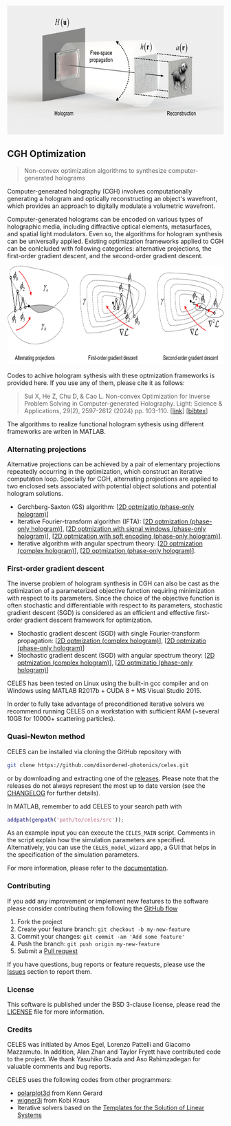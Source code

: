 <p align="center">
<img src="https://github.com/Sui00004/Optimization-algorithms-for-computer-generated-holography/blob/main/1_CGH.jpg", height="300">
</p>

## CGH Optimization
> Non-convex optimization algorithms to synthesize computer-generated holograms

Computer-generated holography (CGH) involves computationally generating a hologram and optically reconstructing an object's wavefront, which provides an approach to digitally modulate a volumetric wavefront. 

Computer-generated holograms can be encoded on various types of holographic media, including diffractive optical elements, metasurfaces, and spatial light modulators. Even so, the algorithms for hologram synthesis can be universally applied. Existing optimization frameworks applied to CGH can be conlcluded with following categories: alternative projections, the first-order gradient descent, and the second-order gradient descent.

<p align="center">
<img src="https://github.com/Sui00004/Optimization-algorithms-for-computer-generated-holography/blob/main/2_Frameworks.jpg", height="230">
</p>

Codes to achive hologram sythesis with these optmization frameworks is provided here. If you use any of them, please cite it as follows:

> Sui X, He Z, Chu D, & Cao L. Non-convex Optimization for Inverse Problem Solving in Computer-generated Holography. Light: Science & Applications, 29(2), 2597-2612 (2024) pp. 103-110. [[link](https://opg.optica.org/oe/fulltext.cfm?uri=oe-29-2-2597&id=446599)] [[bibtex](Inverse_CGH.bib)]

The algorithms to realize functional hologram sythesis using different frameworks are writen in MATLAB. 

### Alternating projections
Alternative projections can be achieved by a pair of elementary projections repeatedly occurring in the optimization, which construct an iterative computation loop. Specially for CGH, alternating projections are applied to two enclosed sets associated with potential object solutions and potential hologram solutions. 

* Gerchberg-Saxton (GS) algorithm: [[2D optmizatio (phase-only hologram)](https://github.com/Sui00004/Optimization-algorithms-for-computer-generated-holography/blob/main/Alternative%20projection/Main1_GS_2D_FFT_POH.m)]
* Iterative Fourier-transform algorithm (IFTA): [[2D optmization (phase-only hologram)](https://github.com/Sui00004/Optimization-algorithms-for-computer-generated-holography/blob/main/Alternative%20projection/Main2_IFTA_2D_FFT_POH.m)], [[2D optmization with signal windows (phase-only hologram)](https://github.com/Sui00004/Optimization-algorithms-for-computer-generated-holography/blob/main/Alternative%20projection/Main3_IFTA_2D_signalwindow_FFT_2D_POH.m)], [[2D optmization with soft encoding (phase-only hologram)](https://github.com/Sui00004/Optimization-algorithms-for-computer-generated-holography/blob/main/Alternative%20projection/Main4_IFTA_2D_soft_encoding_FFT_2D_POH.m)].
* Iterative algorithm with angular spectrum theory:  [[2D optmization (complex hologram)](https://github.com/Sui00004/Optimization-algorithms-for-computer-generated-holography/blob/main/Alternative%20projection/Main5_IFTA_2D_Angularspectrum_CH.m)], [[2D optmization (phase-only hologram)](https://github.com/Sui00004/Optimization-algorithms-for-computer-generated-holography/blob/main/Alternative%20projection/Main6_IFTA_2D_Angularspectrum_POH.m)].

### First-order gradient descent
The inverse problem of hologram synthesis in CGH can also be cast as the optimization of a parameterized objective function requiring minimization with respect to its parameters. Since the choice of the objective function is often stochastic and differentiable with respect to its parameters, stochastic gradient descent (SGD) is considered as an efficient and effective first-order gradient descent framework for optimization. 

* Stochastic gradient descent (SGD) with single Fourier-transform propagation: [[2D optmization (complex hologram)](https://github.com/Sui00004/Optimization-algorithms-for-computer-generated-holography/blob/main/SGD/Main2_SGD_2D_FFT_CH.m)], [[2D optmizatio (phase-only hologram)](https://github.com/Sui00004/Optimization-algorithms-for-computer-generated-holography/blob/main/SGD/Main1_SGD_2D_FFT_POH.m)] 
* Stochastic gradient descent (SGD) with angular spectrum theory: [[2D optmization (complex hologram)](https://github.com/Sui00004/Optimization-algorithms-for-computer-generated-holography/blob/main/SGD/Main4_SGD_2D_Angularspectrum_CH.m)], [[2D optmizatio (phase-only hologram)](https://github.com/Sui00004/Optimization-algorithms-for-computer-generated-holography/blob/main/SGD/Main3_SGD_2D_Angularspectrum_POH.m)]



CELES has been tested on Linux using the built-in gcc compiler and on Windows using MATLAB R2017b + CUDA 8 + MS Visual Studio 2015.

In order to fully take advantage of preconditioned iterative solvers we recommend running CELES on a workstation with sufficient RAM (~several 10GB for 10000+ scattering particles).

### Quasi-Newton method
CELES can be installed via cloning the GitHub repository with
```bash
git clone https://github.com/disordered-photonics/celes.git
```
or by downloading and extracting one of the [releases](https://github.com/disordered-photonics/celes/releases). Please note that the releases do not always represent the most up to date version (see the [CHANGELOG](CHANGELOG.md) for further details).

In MATLAB, remember to add CELES to your search path with
```matlab
addpath(genpath('path/to/celes/src'));
```

As an example input you can execute the `CELES_MAIN` script. Comments in the script explain how the simulation parameters are specified. Alternatively, you can use the `CELES_model_wizard` app, a GUI that helps in the specification of the simulation parameters.

For more information, please refer to the
[documentation](https://disordered-photonics.github.io/celes/).

### Contributing
If you add any improvement or implement new features to the software please consider contributing them following the [GitHub flow](https://guides.github.com/introduction/flow/)

1. Fork the project
2. Create your feature branch: `git checkout -b my-new-feature`
3. Commit your changes: `git commit -am 'Add some feature'`
4. Push the branch: `git push origin my-new-feature`
5. Submit a [Pull request](https://github.com/disordered-photonics/celes/pulls)

If you have questions, bug reports or feature requests, please use the [Issues](https://github.com/disordered-photonics/celes/issues) section to report them.

### License
This software is published under the BSD 3-clause license, please read the [LICENSE](LICENSE) file for more information.

### Credits
CELES was initiated by Amos Egel, Lorenzo Pattelli and Giacomo Mazzamuto. In addition, Alan Zhan and Taylor Fryett have contributed code to the project. 
We thank Yasuhiko Okada and Aso Rahimzadegan for valuable comments and bug reports.

CELES uses the following codes from other programmers:
* [polarplot3d](https://it.mathworks.com/matlabcentral/fileexchange/13200-3d-polar-plot/content/polarplot3d.m) from Kenn Gerard
* [wigner3j](https://it.mathworks.com/matlabcentral/fileexchange/20619-wigner3j-symbol) from Kobi Kraus
* Iterative solvers based on the [Templates for the Solution of Linear Systems](http://it.mathworks.com/matlabcentral/fileexchange/2158-templates-for-the-solution-of-linear-systems)
